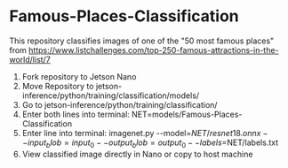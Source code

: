 # Famous-Places-Classification
This repository classifies images of one of the "50 most famous places" from https://www.listchallenges.com/top-250-famous-attractions-in-the-world/list/7

1. Fork repository to Jetson Nano
2. Move Repository to jetson-inference/python/training/classification/models/
3. Go to jetson-inference/python/training/classification/
4. Enter both lines into terminal:
   NET=models/Famous-Places-Classification
5. Enter line into terminal: 
   imagenet.py --model=$NET/resnet18.onnx --input_blob=input_0 --output_blob=output_0 --labels=$NET/labels.txt <image file path> <desired end image name>
6. View classified image directly in Nano or copy to host machine
